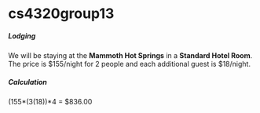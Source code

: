 # cs4320group13

##### Lodging

We will be staying at the **Mammoth Hot Springs** in a **Standard Hotel Room**. The price is $155/night for 2 people and each additional guest is $18/night.

##### Calculation 
(155*(3(18))*4 = $836.00
